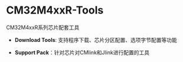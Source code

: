 # CM32M4xxR-Tools
CM32M4xxR系列芯片配套工具

- **Download Tools**: 支持程序下载、芯片分区配置、选项字节配置等功能

- **Support Pack**：针对芯片对CMlink和Jlink进行配置的工具
